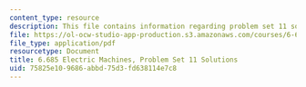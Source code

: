 ```yaml
---
content_type: resource
description: This file contains information regarding problem set 11 solution.
file: https://ol-ocw-studio-app-production.s3.amazonaws.com/courses/6-685-electric-machines-fall-2013/75825e109686abbd75d3fd638114e7c8_MIT6_685F13_ps11ans.pdf
file_type: application/pdf
resourcetype: Document
title: 6.685 Electric Machines, Problem Set 11 Solutions
uid: 75825e10-9686-abbd-75d3-fd638114e7c8
---
```

